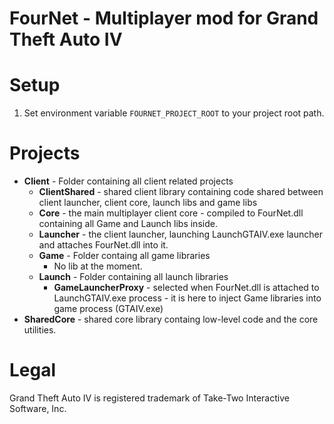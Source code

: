 FourNet - Multiplayer mod for Grand Theft Auto IV
==========================

# Setup

1. Set environment variable `FOURNET_PROJECT_ROOT` to your project root path.

# Projects

* **Client** - Folder containing all client related projects
	* **ClientShared** - shared client library containing code shared between client launcher, client core, launch libs and game libs
	* **Core** - the main multiplayer client core - compiled to FourNet.dll containing all Game and Launch libs inside.
	* **Launcher** - the client launcher, launching LaunchGTAIV.exe launcher and attaches FourNet.dll into it.
	* **Game** - Folder containg all game libraries
		* No lib at the moment.
	* **Launch** - Folder containing all launch libraries
		* **GameLauncherProxy** - selected when FourNet.dll is attached to LaunchGTAIV.exe process - it is here to inject Game libraries into game process (GTAIV.exe)
* **SharedCore** - shared core library containg low-level code and the core utilities.

# Legal

Grand Theft Auto IV is registered trademark of Take-Two Interactive Software, Inc. 